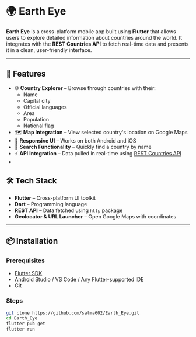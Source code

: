 # 🌍 Earth Eye

**Earth Eye** is a cross-platform mobile app built using **Flutter** that allows users to explore detailed information about countries around the world. It integrates with the **REST Countries API** to fetch real-time data and presents it in a clean, user-friendly interface.

---

## 🚀 Features

- 🌐 **Country Explorer** – Browse through countries with their:
  - Name
  - Capital city
  - Official languages
  - Area
  - Population
  - National flag
- 🗺 **Map Integration** – View selected country's location on Google Maps
- 📱 **Responsive UI** – Works on both Android and iOS
- 🔎 **Search Functionality** – Quickly find a country by name
- ⚡ **API Integration** – Data pulled in real-time using [REST Countries API](https://restcountries.com)
-

## 🛠 Tech Stack

- **Flutter** – Cross-platform UI toolkit
- **Dart** – Programming language
- **REST API** – Data fetched using `http` package
- **Geolocator & URL Launcher** – Open Google Maps with coordinates

---

## 📦 Installation

### Prerequisites

- [Flutter SDK](https://flutter.dev/docs/get-started/install)
- Android Studio / VS Code / Any Flutter-supported IDE
- Git

### Steps

```bash
git clone https://github.com/salma602/Earth_Eye.git
cd Earth_Eye
flutter pub get
flutter run
